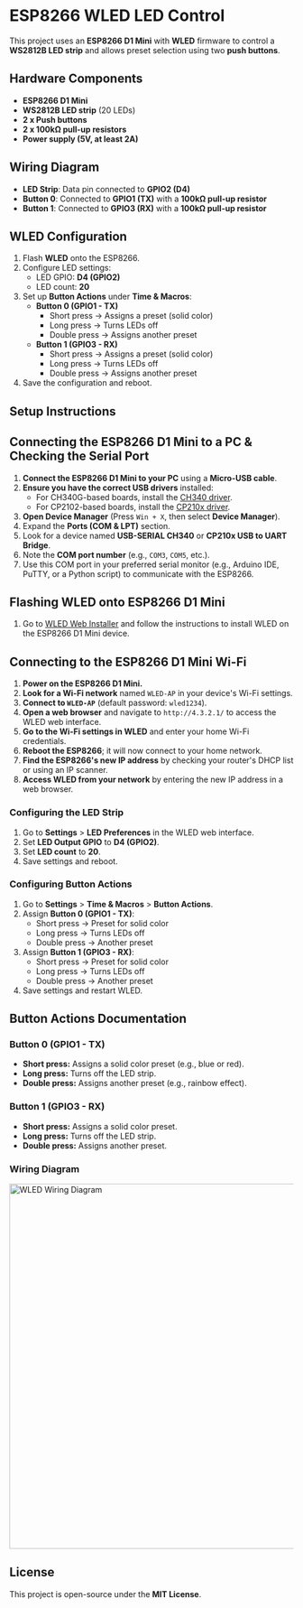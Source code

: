 # ESP8266 WLED LED Control

This project uses an **ESP8266 D1 Mini** with **WLED** firmware to control a **WS2812B LED strip** and allows preset selection using two **push buttons**.

## Hardware Components
- **ESP8266 D1 Mini**
- **WS2812B LED strip** (20 LEDs)
- **2 x Push buttons**
- **2 x 100kΩ pull-up resistors**
- **Power supply (5V, at least 2A)**

## Wiring Diagram
- **LED Strip**: Data pin connected to **GPIO2 (D4)**
- **Button 0**: Connected to **GPIO1 (TX)** with a **100kΩ pull-up resistor**
- **Button 1**: Connected to **GPIO3 (RX)** with a **100kΩ pull-up resistor**

## WLED Configuration
1. Flash **WLED** onto the ESP8266.
2. Configure LED settings:
   - LED GPIO: **D4 (GPIO2)**
   - LED count: **20**
3. Set up **Button Actions** under **Time & Macros**:
   - **Button 0 (GPIO1 - TX)**
     - Short press → Assigns a preset (solid color)
     - Long press → Turns LEDs off
     - Double press → Assigns another preset
   - **Button 1 (GPIO3 - RX)**
     - Short press → Assigns a preset (solid color)
     - Long press → Turns LEDs off
     - Double press → Assigns another preset
4. Save the configuration and reboot.


## Setup Instructions 
## Connecting the ESP8266 D1 Mini to a PC & Checking the Serial Port
1. **Connect the ESP8266 D1 Mini to your PC** using a **Micro-USB cable**.
2. **Ensure you have the correct USB drivers** installed:
   - For CH340G-based boards, install the [CH340 driver](https://www.wch.cn/download/CH341SER_EXE.html).
   - For CP2102-based boards, install the [CP210x driver](https://www.silabs.com/developers/usb-to-uart-bridge-vcp-drivers).
3. **Open Device Manager** (Press `Win + X`, then select **Device Manager**).
4. Expand the **Ports (COM & LPT)** section.
5. Look for a device named **USB-SERIAL CH340** or **CP210x USB to UART Bridge**.
6. Note the **COM port number** (e.g., `COM3`, `COM5`, etc.).
7. Use this COM port in your preferred serial monitor (e.g., Arduino IDE, PuTTY, or a Python script) to communicate with the ESP8266.

## Flashing WLED onto ESP8266 D1 Mini
1. Go to [WLED Web Installer](https://install.wled.me/) and follow the instructions to install WLED on the ESP8266 D1 Mini device.

## Connecting to the ESP8266 D1 Mini Wi-Fi
1. **Power on the ESP8266 D1 Mini.**
2. **Look for a Wi-Fi network** named `WLED-AP` in your device's Wi-Fi settings.
3. **Connect to `WLED-AP`** (default password: `wled1234`).
4. **Open a web browser** and navigate to `http://4.3.2.1/` to access the WLED web interface.
5. **Go to the Wi-Fi settings in WLED** and enter your home Wi-Fi credentials.
6. **Reboot the ESP8266**; it will now connect to your home network.
7. **Find the ESP8266's new IP address** by checking your router's DHCP list or using an IP scanner.
8. **Access WLED from your network** by entering the new IP address in a web browser.

### Configuring the LED Strip
1. Go to **Settings** > **LED Preferences** in the WLED web interface.
2. Set **LED Output GPIO** to **D4 (GPIO2)**.
3. Set **LED count** to **20**.
4. Save settings and reboot.

### Configuring Button Actions
1. Go to **Settings** > **Time & Macros** > **Button Actions**.
2. Assign **Button 0 (GPIO1 - TX)**:
   - Short press → Preset for solid color
   - Long press → Turns LEDs off
   - Double press → Another preset
3. Assign **Button 1 (GPIO3 - RX)**:
   - Short press → Preset for solid color
   - Long press → Turns LEDs off
   - Double press → Another preset
4. Save settings and restart WLED.

## Button Actions Documentation 
### Button 0 (GPIO1 - TX)
- **Short press:** Assigns a solid color preset (e.g., blue or red).
- **Long press:** Turns off the LED strip.
- **Double press:** Assigns another preset (e.g., rainbow effect).

### Button 1 (GPIO3 - RX)
- **Short press:** Assigns a solid color preset.
- **Long press:** Turns off the LED strip.
- **Double press:** Assigns another preset.


### Wiring Diagram
<img width="647" alt="WLED Wiring Diagram" src="https://github.com/user-attachments/assets/2baa67e3-dd93-4337-8142-be4f797d691a" />




## License
This project is open-source under the **MIT License**.


